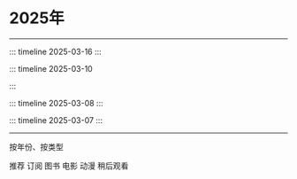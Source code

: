 # 2025年

<Linkcard 
  title="年度总结 [ ⬜ ✅]" 
  description="本年度还未过完哦" 
  type="full"
  /> 

------



::: timeline 2025-03-16
<Linkcard 
  title="[旅行]一塔一寺一西湖[杭州]"
  url="https://www.xiaohongshu.com/discovery/item/67d6ed1c000000000603e835?source=webshare&xhsshare=pc_web&xsec_token=AB1Req51calGnmqXSUZ1epgR2E3dRnSBr-khjd3GmPNrU=&xsec_source=pc_share"
  logo="/blog/images/20250316一塔一寺一西湖.png"
  description="路线: 雷峰塔-净慈寺-西湖"
  description2="游玩指数：❤❤"
  description3="旅行体验: 雷峰塔登高望远看西湖风景很好，就是今天风有点大"
  type="full"
  /> 
:::

::: timeline 2025-03-10

<Linkcard 
  url="https://www.iyf.tv/play/uGuMFP9oOzG?id=nSlzZFyo18o" 
  title="[韩剧] 善意的竞争 [2025年] [豆瓣评分 8.6]" 
  description="类型: 剧情 / 悬疑 / 惊悚"
  description2="主演: 李惠利 / 郑秀斌 / 姜惠元 / 吴友利 / 崔荣宰"
  description3="描述: 讲述了转学生禹瑟琪与天才少女刘在伊之间发展出危险关系的故事"
  type="full"
  target="_black"
  logo="https://static.iyf.tv/upload/video/202502091621242131386.gif?w=216&h=309&format=jpg&mode=stretch"
  /> 

:::

::: timeline 2025-03-08
<Linkcard 
  title="[徒步]西湖标毅线[杭州]" 
  description="公里数：22.46公里 " 
  description2="本次记录：耗时 06:17:49 |步数 30813步 | 卡路里 3140Kcal "
  description3="游玩指数：❤❤❤"
  description4="旅行体验：野路有野趣，但要记得带护膝、登山杖和3瓶水哦O(∩_∩)O~"
  logo="/blog/images/20250308西湖表毅行.png"
  type="full"
  /> 
:::

::: timeline 2025-03-07
<Linkcard 
  url="/blog/docs/guide/webapp/vitepress/" 
  title="[文档]使用VitePress搭建在线博客" 
  description=" 使用Markdown 编写文档并将其部署到GitHub Page站点" 
  logo="/blog/icon/vitepress.png"
  type="full"
  /> 
:::

------

按年份、按类型

推荐 订阅  图书 电影 动漫  稍后观看